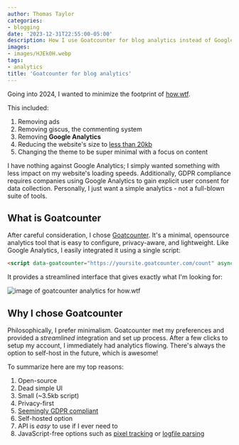 ```yaml
---
author: Thomas Taylor
categories:
- blogging
date: '2023-12-31T22:55:00-05:00'
description: How I use Goatcounter for blog analytics instead of Google Analytics
images:
- images/HJEk0H.webp
tags:
- analytics
title: 'Goatcounter for blog analytics'
---
```


Going into 2024, I wanted to minimize the footprint of [how.wtf][1].

This included:

1. Removing ads
2. Removing giscus, the commenting system
3. Removing **Google Analytics**
4. Reducing the website's size to [less than 20kb][2]
5. Changing the theme to be super minimal with a focus on content

I have nothing against Google Analytics; I simply wanted something with less impact on my website's loading speeds. Additionally, GDPR compliance requires companies using Google Analytics to gain explicit user consent for data collection. Personally, I just want a simple analytics - not a full-blown suite of tools.

## What is Goatcounter

After careful consideration, I chose [Goatcounter][3]. It's a minimal, opensource analytics tool that is easy to configure, privacy-aware, and lightweight. Like Google Analytics, I easily integrated it using a single script:

```html
<script data-goatcounter="https://yoursite.goatcounter.com/count" async src="//gc.zgo.at/count.js"></script>
```

It provides a streamlined interface that gives exactly what I'm looking for:

![image of goatcounter analytics for how.wtf](images/HJEk0H.webp)

## Why I chose Goatcounter

Philosophically, I prefer minimalism. Goatcounter met my preferences and provided a _streamlined_ integration and set up process. After a few clicks to setup my account, I immediately had analytics flowing. There's always the option to self-host in the future, which is awesome!

To summarize here are my top reasons:

1. Open-source
2. Dead simple UI
3. Small (~3.5kb script)
4. Privacy-first
5. [Seemingly GDPR compliant][4]
6. Self-hosted option
7. API is _easy_ to use if I ever need to
8. JavaScript-free options such as [pixel tracking][5] or [logfile parsing][6]

[1]: https://how.wtf
[2]: https://512kb.club/
[3]: https://www.goatcounter.com/
[4]: https://www.goatcounter.com/help/gdpr#conclusion-306
[5]: https://www.goatcounter.com/help/pixel
[6]: https://www.goatcounter.com/help/logfile
